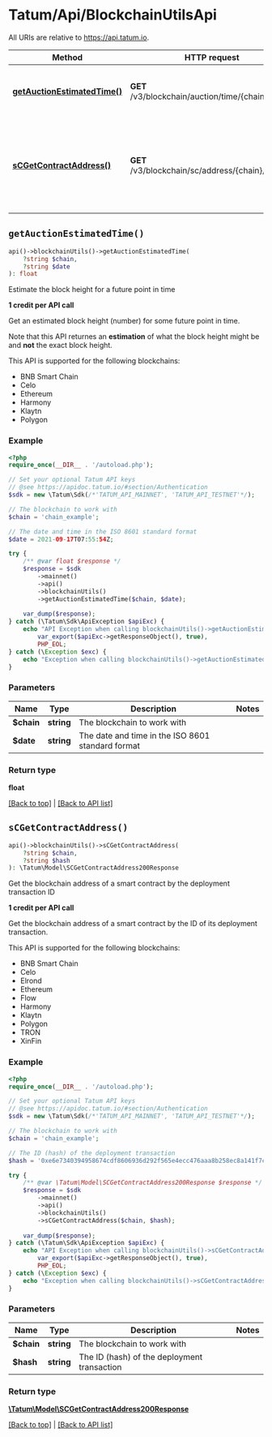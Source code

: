 # Tatum/Api/BlockchainUtilsApi

All URIs are relative to https://api.tatum.io.

Method | HTTP request | Description
------------- | ------------- | -------------
[**getAuctionEstimatedTime()**](#getAuctionEstimatedTime) | **GET** /v3/blockchain/auction/time/{chain}/{date} | Estimate the block height for a future point in time
[**sCGetContractAddress()**](#sCGetContractAddress) | **GET** /v3/blockchain/sc/address/{chain}/{hash} | Get the blockchain address of a smart contract by the deployment transaction ID


## `getAuctionEstimatedTime()`

```php
api()->blockchainUtils()->getAuctionEstimatedTime(
    ?string $chain, 
    ?string $date
): float
```

Estimate the block height for a future point in time

<p><b>1 credit per API call</b></p> <p>Get an estimated block height (number) for some future point in time.</p> <p>Note that this API returnes an <b>estimation</b> of what the block height might be and <b>not</b> the exact block height.</p> <p>This API is supported for the following blockchains:</p> <ul> <li>BNB Smart Chain</li> <li>Celo</li> <li>Ethereum</li> <li>Harmony</li> <li>Klaytn</li> <li>Polygon</li> </ul>

### Example

```php
<?php
require_once(__DIR__ . '/autoload.php');

// Set your optional Tatum API keys
// @see https://apidoc.tatum.io/#section/Authentication
$sdk = new \Tatum\Sdk(/*'TATUM_API_MAINNET', 'TATUM_API_TESTNET'*/);

// The blockchain to work with
$chain = 'chain_example';

// The date and time in the ISO 8601 standard format
$date = 2021-09-17T07:55:54Z;

try {
    /** @var float $response */
    $response = $sdk
        ->mainnet()
        ->api()
        ->blockchainUtils()
        ->getAuctionEstimatedTime($chain, $date);
    
    var_dump($response);
} catch (\Tatum\Sdk\ApiException $apiExc) {
    echo "API Exception when calling blockchainUtils()->getAuctionEstimatedTime(): ",
        var_export($apiExc->getResponseObject(), true),
        PHP_EOL;
} catch (\Exception $exc) {
    echo "Exception when calling blockchainUtils()->getAuctionEstimatedTime(): " . $exc->getMessage() . PHP_EOL;
}
```

### Parameters

Name | Type | Description  | Notes
------------- | ------------- | ------------- | -------------
 **$chain** | **string**| The blockchain to work with |
 **$date** | **string**| The date and time in the ISO 8601 standard format |

### Return type

**float**

[[Back to top]](#) | [[Back to API list]](../../README.md#api-endpoints)

## `sCGetContractAddress()`

```php
api()->blockchainUtils()->sCGetContractAddress(
    ?string $chain, 
    ?string $hash
): \Tatum\Model\SCGetContractAddress200Response
```

Get the blockchain address of a smart contract by the deployment transaction ID

<p><b>1 credit per API call</b></p> <p>Get the blockchain address of a smart contract by the ID of its deployment transaction.</p> <p>This API is supported for the following blockchains:</p> <ul> <li>BNB Smart Chain</li> <li>Celo</li> <li>Elrond</li> <li>Ethereum</li> <li>Flow</li> <li>Harmony</li> <li>Klaytn</li> <li>Polygon</li> <li>TRON</li> <li>XinFin</li> </ul>

### Example

```php
<?php
require_once(__DIR__ . '/autoload.php');

// Set your optional Tatum API keys
// @see https://apidoc.tatum.io/#section/Authentication
$sdk = new \Tatum\Sdk(/*'TATUM_API_MAINNET', 'TATUM_API_TESTNET'*/);

// The blockchain to work with
$chain = 'chain_example';

// The ID (hash) of the deployment transaction
$hash = '0xe6e7340394958674cdf8606936d292f565e4ecc476aaa8b258ec8a141f7c75d7';

try {
    /** @var \Tatum\Model\SCGetContractAddress200Response $response */
    $response = $sdk
        ->mainnet()
        ->api()
        ->blockchainUtils()
        ->sCGetContractAddress($chain, $hash);
    
    var_dump($response);
} catch (\Tatum\Sdk\ApiException $apiExc) {
    echo "API Exception when calling blockchainUtils()->sCGetContractAddress(): ",
        var_export($apiExc->getResponseObject(), true),
        PHP_EOL;
} catch (\Exception $exc) {
    echo "Exception when calling blockchainUtils()->sCGetContractAddress(): " . $exc->getMessage() . PHP_EOL;
}
```

### Parameters

Name | Type | Description  | Notes
------------- | ------------- | ------------- | -------------
 **$chain** | **string**| The blockchain to work with |
 **$hash** | **string**| The ID (hash) of the deployment transaction |

### Return type

[**\Tatum\Model\SCGetContractAddress200Response**](../Model/SCGetContractAddress200Response.md)

[[Back to top]](#) | [[Back to API list]](../../README.md#api-endpoints)
